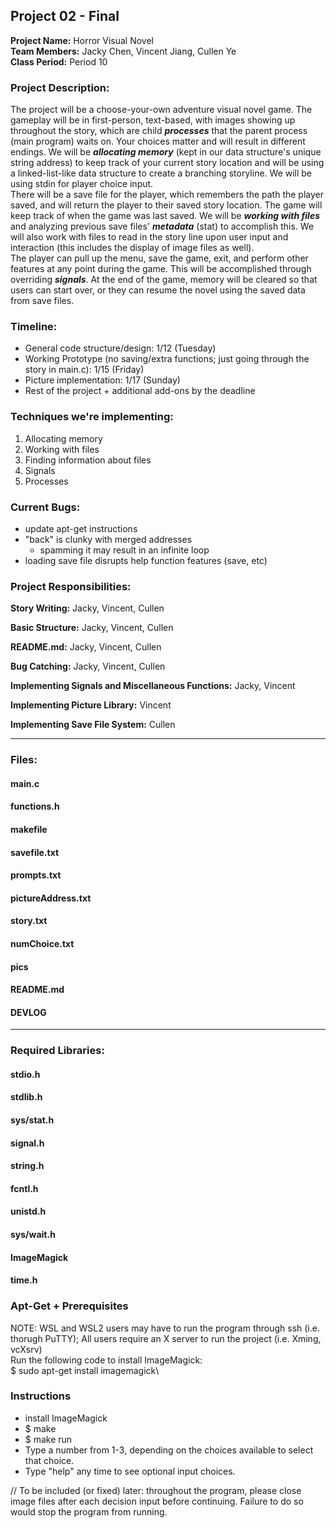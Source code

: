 ## Project 02 - Final
**Project Name:** Horror Visual Novel\
**Team Members:** Jacky Chen, Vincent Jiang, Cullen Ye\
**Class Period:** Period 10

### Project Description:
The project will be a choose-your-own adventure visual novel game. The gameplay will be in first-person, text-based, with images showing up throughout the story, which are child **_processes_** that the parent process (main program) waits on. Your choices matter and will result in different endings. We will be **_allocating memory_** (kept in our data structure's unique string address) to keep track of your current story location and will be using a linked-list-like data structure to create a branching storyline. We will be using stdin for player choice input.\
There will be a save file for the player, which remembers the path the player saved, and will return the player to their saved story location. The game will keep track of when the game was last saved. We will be **_working with files_** and analyzing previous save files' **_metadata_** (stat) to accomplish this. We will also work with files to read in the story line upon user input and interaction (this includes the display of image files as well).\
The player can pull up the menu, save the game, exit, and perform other features at any point during the game. This will be accomplished through overriding **_signals_**. At the end of the game, memory will be cleared so that users can start over, or they can resume the novel using the saved data from save files.

### Timeline:
- General code structure/design: 1/12 (Tuesday)
- Working Prototype (no saving/extra functions; just going through the story in main.c): 1/15 (Friday)
- Picture implementation: 1/17 (Sunday)
- Rest of the project + additional add-ons by the deadline

### Techniques we're implementing:
1) Allocating memory
2) Working with files
3) Finding information about files
4) Signals
5) Processes

### Current Bugs:
- update apt-get instructions
- "back" is clunky with merged addresses
    - spamming it may result in an infinite loop
- loading save file disrupts help function features (save, etc)

### Project Responsibilities:
**Story Writing:** Jacky, Vincent, Cullen

**Basic Structure:** Jacky, Vincent, Cullen

**README.md:** Jacky, Vincent, Cullen

**Bug Catching:** Jacky, Vincent, Cullen

**Implementing Signals and Miscellaneous Functions:** Jacky, Vincent

**Implementing Picture Library:** Vincent

**Implementing Save File System:** Cullen

---

### Files:
#### main.c
#### functions.h
#### makefile
#### savefile.txt
#### prompts.txt
#### pictureAddress.txt
#### story.txt
#### numChoice.txt
#### pics
#### README.md
#### DEVLOG
---

### Required Libraries:
#### stdio.h
#### stdlib.h 
#### sys/stat.h
#### signal.h
#### string.h
#### fcntl.h
#### unistd.h
#### sys/wait.h
#### ImageMagick
#### time.h

### Apt-Get + Prerequisites
NOTE: WSL and WSL2 users may have to run the program through ssh (i.e. thorugh PuTTY); All users require an X server to run the project (i.e. Xming, vcXsrv)\
Run the following code to install ImageMagick:\
$ sudo apt-get install imagemagick\

### Instructions 
- install ImageMagick
- $ make
- $ make run
- Type a number from 1-3, depending on the choices available to select that choice.
- Type "help" any time to see optional input choices. 

// To be included (or fixed) later: throughout the program, please close image files after each decision input before continuing. Failure to do so would stop the program from running. 

